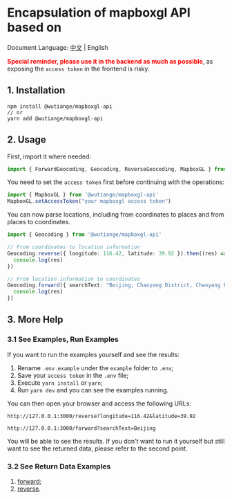 # Encapsulation of mapboxgl API based on

Document Language: [中文](./language/zh-README.md) | English

**<span style="color: red">Special reminder, please use it in the backend as much as possible</span>**, as exposing the `access token` in the frontend is risky.

## 1. Installation
```
npm install @wutiange/mapboxgl-api
// or
yarn add @wutiange/mapboxgl-api
```

## 2. Usage
First, import it where needed:
```ts
import { ForwardGeocoding, Geocoding, ReverseGeocoding, MapboxGL } from '@wutiange/mapboxgl-api'
```
You need to set the `access token` first before continuing with the operations:
```ts
import { MapboxGL } from '@wutiange/mapboxgl-api'
MapboxGL.setAccessToken("your mapboxgl access token")
```
You can now parse locations, including from coordinates to places and from places to coordinates.
```ts
import { Geocoding } from '@wutiange/mapboxgl-api'

// From coordinates to location information
Geocoding.reverse({ longitude: 116.42, latitude: 39.92 }).then((res) => {
  console.log(res)
})

// From location information to coordinates
Geocoding.forward({ searchText: "Beijing, Chaoyang District, Chaoyang Park" }).then((res) => {
  console.log(res)
})
```
## 3. More Help
### 3.1 See Examples, Run Examples
If you want to run the examples yourself and see the results:
1. Rename `.env.example` under the `example` folder to `.env`;
2. Save your `access token` in the `.env` file;
3. Execute `yarn install` or `yarn`;
4. Run `yarn dev` and you can see the examples running.

You can then open your browser and access the following URLs:
```text
http://127.0.0.1:3000/reverse?longitude=116.42&latitude=39.92

http://127.0.0.1:3000/forward?searchText=Beijing
```
You will be able to see the results. If you don't want to run it yourself but still want to see the returned data, please refer to the second point.

### 3.2 See Return Data Examples
1. [forward](./testRecord/forward.md);
2. [reverse](./testRecord/reverse.md).